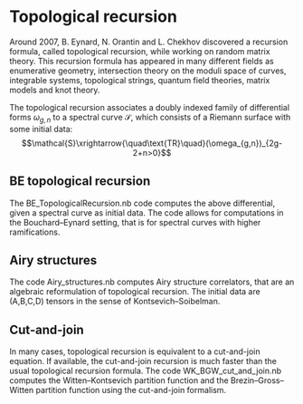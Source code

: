 # Topological recursion

Around 2007, B. Eynard, N. Orantin and L. Chekhov discovered a recursion formula, called topological recursion, while working on random matrix theory. This recursion formula has appeared in many different fields as enumerative geometry, intersection theory on the moduli space of curves, integrable systems, topological strings, quantum field theories, matrix models and knot theory.

The topological recursion associates a doubly indexed family of differential forms $\omega_{g,n}$ to a spectral curve $\mathcal{S}$, which consists of a Riemann surface with some initial data: $$\mathcal{S}\xrightarrow{\quad\text{TR}\quad}(\omega_{g,n})_{2g-2+n>0}$$

## BE topological recursion
The BE_TopologicalRecursion.nb code computes the above differential, given a spectral curve as initial data. The code allows for computations in the Bouchard–Eynard setting, that is for spectral curves with higher ramifications.

## Airy structures
The code Airy_structures.nb computes Airy structure correlators, that are an algebraic reformulation of topological recursion. The initial data are (A,B,C,D) tensors in the sense of Kontsevich–Soibelman.

## Cut-and-join
In many cases, topological recursion is equivalent to a cut-and-join equation. If available, the cut-and-join recursion is much faster than the usual topological recursion formula. The code WK_BGW_cut_and_join.nb computes the Witten–Kontsevich partition function and the Brezin–Gross–Witten partition function using the cut-and-join formalism.
